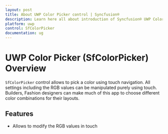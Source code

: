 ```yaml
---
layout: post
title: About UWP Color Picker control | Syncfusion®
description: Learn here all about introduction of Syncfusion® UWP Color Picker (SfColorPicker) control, its elements and more.
platform: uwp
control: SfColorPicker
documentation: ug
---
```


# UWP Color Picker (SfColorPicker) Overview

`SfColorPicker` control allows to pick a color using touch navigation. All settings including the RGB values can be manipulated purely using touch. Builders, Fashion designers can make much of this app to choose different color combinations for their layouts.

## Features

* Allows to modify the RGB values in touch

